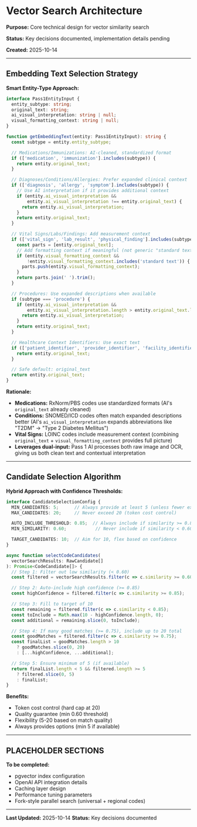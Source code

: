 # Vector Search Architecture

**Purpose:** Core technical design for vector similarity search

**Status:** Key decisions documented, implementation details pending

**Created:** 2025-10-14

---

## Embedding Text Selection Strategy

**Smart Entity-Type Approach:**

```typescript
interface Pass1EntityInput {
  entity_subtype: string;
  original_text: string;
  ai_visual_interpretation: string | null;
  visual_formatting_context: string | null;
}

function getEmbeddingText(entity: Pass1EntityInput): string {
  const subtype = entity.entity_subtype;

  // Medications/Immunizations: AI-cleaned, standardized format
  if (['medication', 'immunization'].includes(subtype)) {
    return entity.original_text;
  }

  // Diagnoses/Conditions/Allergies: Prefer expanded clinical context
  if (['diagnosis', 'allergy', 'symptom'].includes(subtype)) {
    // Use AI interpretation if it provides additional context
    if (entity.ai_visual_interpretation &&
        entity.ai_visual_interpretation !== entity.original_text) {
      return entity.ai_visual_interpretation;
    }
    return entity.original_text;
  }

  // Vital Signs/Labs/Findings: Add measurement context
  if (['vital_sign', 'lab_result', 'physical_finding'].includes(subtype)) {
    const parts = [entity.original_text];
    // Add formatting context if meaningful (not generic "standard text")
    if (entity.visual_formatting_context &&
        !entity.visual_formatting_context.includes('standard text')) {
      parts.push(entity.visual_formatting_context);
    }
    return parts.join(' ').trim();
  }

  // Procedures: Use expanded descriptions when available
  if (subtype === 'procedure') {
    if (entity.ai_visual_interpretation &&
        entity.ai_visual_interpretation.length > entity.original_text.length) {
      return entity.ai_visual_interpretation;
    }
    return entity.original_text;
  }

  // Healthcare Context Identifiers: Use exact text
  if (['patient_identifier', 'provider_identifier', 'facility_identifier'].includes(subtype)) {
    return entity.original_text;
  }

  // Safe default: original_text
  return entity.original_text;
}
```

**Rationale:**
- **Medications:** RxNorm/PBS codes use standardized formats (AI's `original_text` already cleaned)
- **Conditions:** SNOMED/ICD codes often match expanded descriptions better (AI's `ai_visual_interpretation` expands abbreviations like "T2DM" → "Type 2 Diabetes Mellitus")
- **Vital Signs:** LOINC codes include measurement context (combining `original_text` + `visual_formatting_context` provides full picture)
- **Leverages dual-input:** Pass 1 AI processes both raw image and OCR, giving us both clean text and contextual interpretation

---

## Candidate Selection Algorithm

**Hybrid Approach with Confidence Thresholds:**

```typescript
interface CandidateSelectionConfig {
  MIN_CANDIDATES: 5;      // Always provide at least 5 (unless fewer exist)
  MAX_CANDIDATES: 20;     // Never exceed 20 (token cost control)

  AUTO_INCLUDE_THRESHOLD: 0.85;  // Always include if similarity >= 0.85
  MIN_SIMILARITY: 0.60;           // Never include if similarity < 0.60

  TARGET_CANDIDATES: 10;  // Aim for 10, flex based on confidence
}

async function selectCodeCandidates(
  vectorSearchResults: RawCandidate[]
): Promise<CodeCandidate[]> {
  // Step 1: Filter out low similarity (< 0.60)
  const filtered = vectorSearchResults.filter(c => c.similarity >= 0.60);

  // Step 2: Auto-include high confidence (>= 0.85)
  const highConfidence = filtered.filter(c => c.similarity >= 0.85);

  // Step 3: Fill to target of 10
  const remaining = filtered.filter(c => c.similarity < 0.85);
  const toInclude = Math.max(10 - highConfidence.length, 0);
  const additional = remaining.slice(0, toInclude);

  // Step 4: If many good matches (>= 0.75), include up to 20 total
  const goodMatches = filtered.filter(c => c.similarity >= 0.75);
  const finalList = goodMatches.length > 10
    ? goodMatches.slice(0, 20)
    : [...highConfidence, ...additional];

  // Step 5: Ensure minimum of 5 (if available)
  return finalList.length < 5 && filtered.length >= 5
    ? filtered.slice(0, 5)
    : finalList;
}
```

**Benefits:**
- Token cost control (hard cap at 20)
- Quality guarantee (min 0.60 threshold)
- Flexibility (5-20 based on match quality)
- Always provides options (min 5 if available)

---

## PLACEHOLDER SECTIONS

**To be completed:**
- pgvector index configuration
- OpenAI API integration details
- Caching layer design
- Performance tuning parameters
- Fork-style parallel search (universal + regional codes)

---

**Last Updated:** 2025-10-14
**Status:** Key decisions documented
